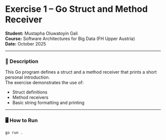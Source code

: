 # Exercise 1 – Go Struct and Method Receiver

**Student:** Mustapha Oluwatoyin Gali  
**Course:** Software Architectures for Big Data (FH Upper Austria)  
**Date:** October 2025  

---

### 🧩 Description
This Go program defines a struct and a method receiver that prints a short personal introduction.  
The exercise demonstrates the use of:
- Struct definitions  
- Method receivers  
- Basic string formatting and printing  

---

### 🖥️ How to Run

```bash
go run .
